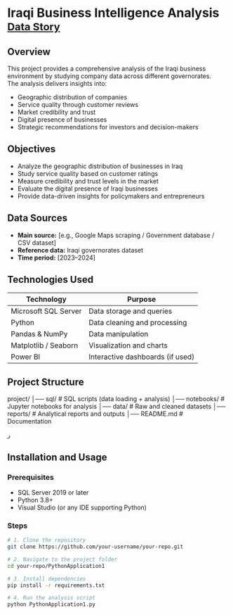 # Iraqi Business Intelligence Analysis <sub>[Data Story](https://data-story-business-data-zyq5frn.gamma.site/)</sub>

## Overview
This project provides a comprehensive analysis of the Iraqi business environment by studying company data across different governorates.  
The analysis delivers insights into:
- Geographic distribution of companies
- Service quality through customer reviews
- Market credibility and trust
- Digital presence of businesses
- Strategic recommendations for investors and decision-makers

## Objectives
- Analyze the geographic distribution of businesses in Iraq  
- Study service quality based on customer ratings  
- Measure credibility and trust levels in the market  
- Evaluate the digital presence of Iraqi businesses  
- Provide data-driven insights for policymakers and entrepreneurs  

## Data Sources
- **Main source:** [e.g., Google Maps scraping / Government database / CSV dataset]  
- **Reference data:** Iraqi governorates dataset  
- **Time period:** [2023–2024]  

## Technologies Used
| Technology              | Purpose                          |
|--------------------------|----------------------------------|
| Microsoft SQL Server     | Data storage and queries         |
| Python                   | Data cleaning and processing     |
| Pandas & NumPy           | Data manipulation                |
| Matplotlib / Seaborn     | Visualization and charts         |
| Power BI                 | Interactive dashboards (if used) |

## Project Structure
project/
│── sql/ # SQL scripts (data loading + analysis)
│── notebooks/ # Jupyter notebooks for analysis
│── data/ # Raw and cleaned datasets
│── reports/ # Analytical reports and outputs
│── README.md # Documentation

ر

## Installation and Usage

### Prerequisites
- SQL Server 2019 or later  
- Python 3.8+  
- Visual Studio (or any IDE supporting Python)

### Steps
```bash
# 1. Clone the repository
git clone https://github.com/your-username/your-repo.git

# 2. Navigate to the project folder
cd your-repo/PythonApplication1

# 3. Install dependencies
pip install -r requirements.txt

# 4. Run the analysis script
python PythonApplication1.py

